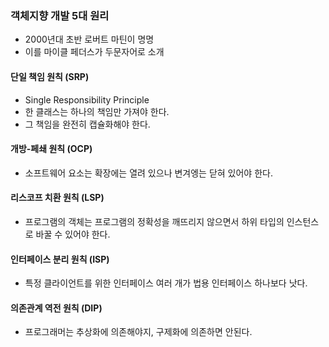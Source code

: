 ### 객체지향 개발 5대 원리
- 2000년대 초반 로버트 마틴이 명명
- 이를 마이클 페더스가 두문자어로 소개

#### 단일 책임 원칙 (SRP)
- Single Responsibility Principle
- 한 클래스는 하나의 책임만 가져야 한다.
- 그 책임을 완전히 캡슐화해야 한다.
  
#### 개방-페쇄 원칙 (OCP)
- 소프트웨어 요소는 확장에는 열려 있으나 변겨엥는 닫혀 있어야 한다.
#### 리스코프 치환 원칙 (LSP)
- 프로그램의 객체는 프로그램의 정확성을 깨뜨리지 않으면서 하위 타입의 인스턴스로 바꿀 수 있어야 한다.
#### 인터페이스 분리 원칙 (ISP)
- 특정 클라이언트를 위한 인터페이스 여러 개가 법용 인터페이스 하나보다 낫다.
#### 의존관계 역전 원칙 (DIP)
- 프로그래머는 추상화에 의존해야지, 구제화에 의존하면 안된다.